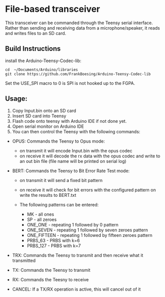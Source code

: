 # File-based transceiver
This transceiver can be commanded through the Teensy serial interface. Rather than sending and receiving data from a microphone/speaker, it reads and writes files to an SD card.

## Build Instructions
install the Arduino-Teensy-Codec-lib: 
```
cd  ~/Documents/Arduino/libraries
git clone https://github.com/FrankBoesing/Arduino-Teensy-Codec-lib
```

Set the USE_SPI macro to 0 is SPI is not hooked up to the FGPA.

## Usage: 
1. Copy Input.bin onto an SD card
2. Insert SD card into Teensy
3. Flash code onto teensy with Arduino IDE if not done yet.
4. Open serial monitor on Arduino IDE
5. You can then control the Teensy with the following commands:

- OPUS: Commands the Teensy to Opus mode:
	- on transmit it will encode Input.bin with the opus codec
	- on receive it will decode the rx data with the opus codec and write to an out bin file (file name will be printed on serial log)

- BERT: Commands the Teensy to Bit Error Rate Test mode:
	- on transmit it will send a fixed bit pattern
	- on receive it will check for bit errors with the configured pattern on write the results to BERT.txt

	- The following patterns can be entered:
		- MK - all ones
		- SP - all zeroes
		- ONE_ONE - repeating 1 followed by 0 pattern
		- ONE_SEVEN - repeating 1 followed by seven zeroes pattern
		- ONE_FIFTEEN - repeating 1 followed by fifteen zeroes pattern
		- PRBS_63 - PRBS with k=6
		- PRBS_127 - PRBS with k=7
- TRX: Commands the Teensy to transmit and then receive what it transmitted
- TX: Commands the Teensy to transmit
- RX: Commands the Teesny to receive
- CANCEL: If a TX/RX operation is active, this will cancel out of it
